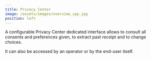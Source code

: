 ```yaml
---
title: Privacy Center
image: /assets/images/overview_cpp.jpg
position: left
---
```


A configurable Privacy Center dedicated interface allows to consult all consents and preferences given, to extract past receipt and to change choices.  

It can also be accessed by an operator or by the end-user itself.